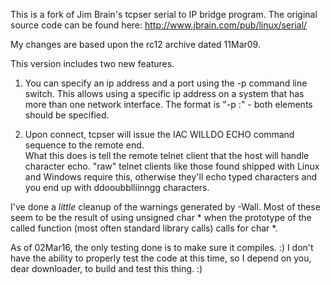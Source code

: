This is a fork of Jim Brain's tcpser serial to IP bridge program.
The original source code can be found here:
http://www.jbrain.com/pub/linux/serial/

My changes are based upon the rc12 archive dated 11Mar09.

This version includes two new features.
1. You can specify an ip address and a port using the -p command line switch.
   This allows using a specific ip address on a system that has more than
   one network interface.
   The format is "-p <ip addr>:<port>" - both elements should be specified.

2. Upon connect, tcpser will issue the IAC WILLDO ECHO command sequence to 
   the remote end.  
   What this does is tell the remote telnet client that the host will handle
   character echo.  "raw" telnet clients like those found shipped with Linux
   and Windows require this, otherwise they'll echo typed characters and you
   end up with ddooubblliinngg characters.

I've done a _little_ cleanup of the warnings generated by -Wall.  Most of
these seem to be the result of using unsigned char * when the prototype
of the called function (most often standard library calls) calls for char *.

As of 02Mar16, the only testing done is to make sure it compiles. :)  I don't
have the ability to properly test the code at this time, so I depend on you,
dear downloader, to build and test this thing. :)
 
